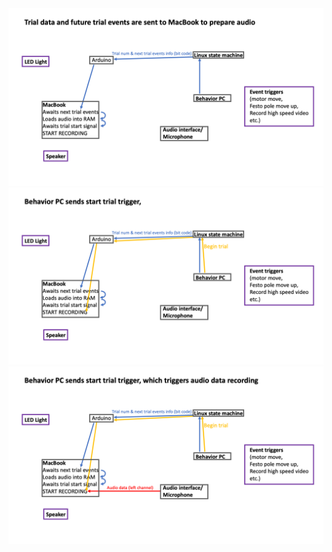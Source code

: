 
<!DOCTYPE html>
<html>
<head>
  <link rel="stylesheet" href="https://cdn.jsdelivr.net/npm/flickity@2.3.2/dist/flickity.min.css">
  <style>
    /* Add any additional custom styles here */
  </style>
</head>
<body>
  <div class="carousel">
    <img src="./images/Audio behavior for git-9 (dragged).png" alt="Image 1">
    <img src="./images/Audio behavior for git-10 (dragged).png" alt="Image 2">
    <img src="./images/Audio behavior for git-11 (dragged).png" alt="Image 3">
    <!-- Add more images as needed -->
  </div>

  <script src="https://code.jquery.com/jquery-3.6.0.min.js"></script>
  <script src="https://cdn.jsdelivr.net/npm/flickity@2.3.2/dist/flickity.pkgd.min.js"></script>
  <script>
    $(document).ready(function() {
      $('.carousel').flickity({
        // Add any carousel options here
        // For example: wrapAround: true, autoPlay: true, etc.
      });
    });
  </script>
</body>
</html>
